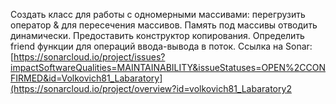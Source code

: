  Создать класс для работы с одномерными массивами: перегрузить оператор & для пересечения массивов.
Память под массивы отводить динамически. Предоставить конструктор копирования. Определить friend функции для операций ввода-вывода в поток.
Ссылка на Sonar: [https://sonarcloud.io/project/issues?impactSoftwareQualities=MAINTAINABILITY&issueStatuses=OPEN%2CCONFIRMED&id=Volkovich81_Labaratory](https://sonarcloud.io/project/overview?id=volkovich81_Labaratory2
